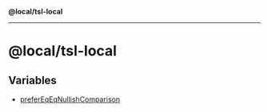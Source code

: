 **@local/tsl-local**

***

# @local/tsl-local

## Variables

- [preferEqEqNullishComparison](variables/preferEqEqNullishComparison.md)
